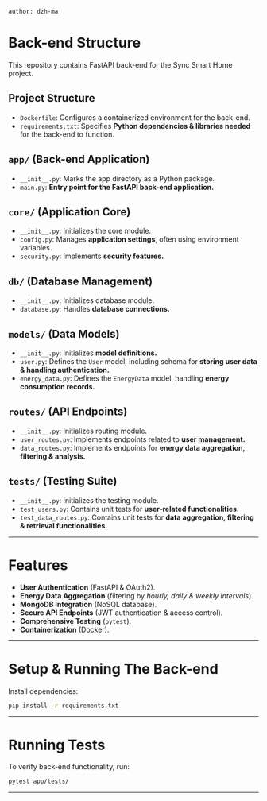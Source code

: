 ```
author: dzh-ma
```

# Back-end Structure

This repository contains FastAPI back-end for the Sync Smart Home project.

## Project Structure

- `Dockerfile`: Configures a containerized environment for the back-end.
- `requirements.txt`: Specifies **Python dependencies & libraries needed** for the back-end to function.

## `app/` (Back-end Application)

- `__init__.py`: Marks the app directory as a Python package.
- `main.py`: **Entry point for the FastAPI back-end application.**

## `core/` (Application Core)

- `__init__.py`: Initializes the core module.
- `config.py`: Manages **application settings**, often using environment variables.
- `security.py`: Implements **security features.**

## `db/` (Database Management)

- `__init__.py`: Initializes database module.
- `database.py`: Handles **database connections.**

## `models/` (Data Models)

- `__init__.py`: Initializes **model definitions.**
- `user.py`: Defines the `User` model, including schema for **storing user data & handling authentication.**
- `energy_data.py`: Defines the `EnergyData` model, handling **energy consumption records.**

## `routes/` (API Endpoints)

- `__init__.py`: Initializes routing module.
- `user_routes.py`: Implements endpoints related to **user management.**
- `data_routes.py`: Implements endpoints for **energy data aggregation, filtering & analysis.**

## `tests/` (Testing Suite)

- `__init__.py`: Initializes the testing module.
- `test_users.py`: Contains unit tests for **user-related functionalities.**
- `test_data_routes.py`: Contains unit tests for **data aggregation, filtering & retrieval functionalities.**

---

# Features

+ **User Authentication** (FastAPI & OAuth2).
+ **Energy Data Aggregation** (filtering by *hourly, daily & weekly intervals*).
+ **MongoDB Integration** (NoSQL database).
+ **Secure API Endpoints** (JWT authentication & access control).
+ **Comprehensive Testing** (`pytest`).
+ **Containerization** (Docker).

---

# Setup & Running The Back-end

Install dependencies:
```bash
pip install -r requirements.txt
```

---

# Running Tests

To verify back-end functionality, run:
```bash
pytest app/tests/
```

---
